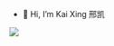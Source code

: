 - 👋 Hi, I’m Kai Xing 邢凯

<div align="left"> <img src="https://github-readme-stats.vercel.app/api/top-langs/?username=Kai-Xing" /> </div>
